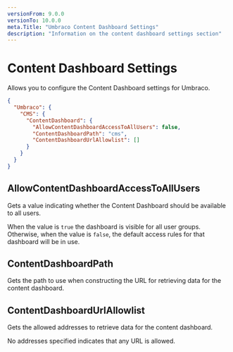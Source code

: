 ```yaml
---
versionFrom: 9.0.0
versionTo: 10.0.0
meta.Title: "Umbraco Content Dashboard Settings"
description: "Information on the content dashboard settings section"
---
```


# Content Dashboard Settings

Allows you to configure the Content Dashboard settings for Umbraco.

```json
{
  "Umbraco": {
    "CMS": {
      "ContentDashboard": {
        "AllowContentDashboardAccessToAllUsers": false,
        "ContentDashboardPath": "cms",
        "ContentDashboardUrlAllowlist": []
      }
    }
  }
}
```

## AllowContentDashboardAccessToAllUsers

Gets a value indicating whether the Content Dashboard should be available to all users.

When the value is `true` the dashboard is visible for all user groups. Otherwise, when the value is `false`, the default access rules for that dashboard will be in use.

## ContentDashboardPath

Gets the path to use when constructing the URL for retrieving data for the content dashboard.

## ContentDashboardUrlAllowlist

Gets the allowed addresses to retrieve data for the content dashboard.

No addresses specified indicates that any URL is allowed.

